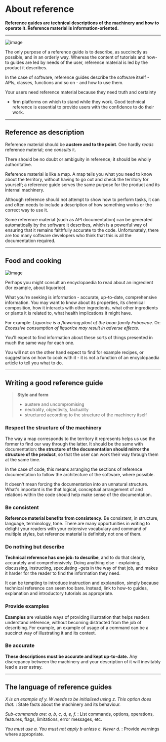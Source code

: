 About reference
===============

**Reference guides are **technical descriptions** of the machinery and
how to operate it. Reference material is **information-oriented**.**

* * * * *

![image](/images/overview-reference.png%0A%20:alt:%20'Reference%20-%20information%20oriented,%20theoretical%20knowledge,%20that%20serves%20our%20work'%0A%20:class:%20floated)

The only purpose of a reference guide is to describe, as succinctly as
possible, and in an orderly way. Whereas the content of tutorials and
how-to guides are led by needs of the user, reference material is led by
the product it describes.

In the case of software, reference guides describe the software itself -
APIs, classes, functions and so on - and how to use them.

Your users need reference material because they need truth and certainty
- firm platforms on which to stand while they work. Good technical
reference is essential to provide users with the confidence to do their
work.

* * * * *

Reference as description
------------------------

Reference material should be **austere and to the point**. One hardly
*reads* reference material; one *consults* it.

There should be no doubt or ambiguity in reference; it should be wholly
authoritative.

Reference material is like a map. A map tells you what you need to know
about the territory, without having to go out and check the territory
for yourself; a reference guide serves the same purpose for the product
and its internal machinery.

Although reference should not attempt to show how to perform tasks, it
can and often needs to include a description of how something works or
the correct way to use it.

Some reference material (such as API documentation) can be generated
automatically by the software it describes, which is a powerful way of
ensuring that it remains faithfully accurate to the code. Unfortunately,
there are too many software developers who think that this is all the
documentation required.

* * * * *

Food and cooking
----------------

![image](/images/liquorice.png%0A%20:alt:%20"Wikipedia's%20entry%20for%20liquorice"%0A%20:class:%20floated)

Perhaps you might consult an encyclopaedia to read about an ingredient
(for example, about liquorice).

What you're seeking is information - accurate, up-to-date, comprehensive
information. You may want to know about its properties, its chemical
composition, how it interacts with other ingredients, what other
ingredients or plants it is related to, what health implications it
might have.

For example: *Liquorice is a flowering plant of the bean family
Fabaceae*. Or: *Excessive consumption of liquorice may result in adverse
effects*.

You'll expect to find information about these sorts of things presented
in much the same way for each one.

You will not on the other hand expect to find for example recipes, or
suggestions on how to cook with it - it is not a function of an
encyclopaedia article to tell you what to do.

* * * * *

Writing a good reference guide
------------------------------

> **Style and form**
>
> -   austere and uncompromising
> -   neutrality, objectivity, factuality
> -   structured according to the structure of the machinery itself

### Respect the structure of the machinery

The way a map corresponds to the territory it represents helps us use
the former to find our way through the latter. It should be the same
with documentation: **the structure of the documentation should mirror
the structure of the product**, so that the user can work their way
through them at the same time.

In the case of code, this means arranging the sections of reference
documentation to follow the architecture of the software, where
possible.

It doesn't mean forcing the documentation into an unnatural structure.
What's important is the that logical, conceptual arrangement of and
relations within the code should help make sense of the documentation.

### Be consistent

**Reference material benefits from consistency.** Be consistent, in
structure, language, terminology, tone. There are many opportunities in
writing to delight your readers with your extensive vocabulary and
command of multiple styles, but reference material is definitely not one
of them.

### Do nothing but describe

**Technical reference has one job: to describe**, and to do that
clearly, accurately and comprehensively. Doing anything else -
explaining, discussing, instructing, speculating -gets in the way of
that job, and makes it harder for the reader to find the information
they need.

It can be tempting to introduce instruction and explanation, simply
because technical reference can seem too bare. Instead, link to how-to
guides, explanation and introductory tutorials as appropriate.

### Provide examples

**Examples** are valuable ways of providing illustration that helps
readers understand reference, without becoming distracted from the job
of describing. For example, an example of usage of a command can be a
succinct way of illustrating it and its context.

### Be accurate

**These descriptions must be accurate and kept up-to-date.** Any
discrepancy between the machinery and your description of it will
inevitably lead a user astray.

* * * * *

The language of reference guides
--------------------------------

*X is an example of y. W needs to be initialised using z. This option does that.*
:   State facts about the machinery and its behaviour.

*Sub-commands are: a, b, c, d, e, f.*
:   List commands, options, operations, features, flags, limitations,
    error messages, etc.

*You must use a. You must not apply b unless c. Never d.*
:   Provide warnings where appropriate.


